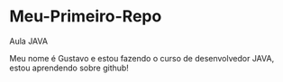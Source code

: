 # Meu-Primeiro-Repo
Aula JAVA

Meu nome é Gustavo e estou fazendo o curso de desenvolvedor JAVA, estou aprendendo sobre github!
